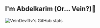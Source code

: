 ## I'm Abdelkarim (Or... Vein?)👋

![VeinDevTtv's GitHub stats](https://github-readme-stats.vercel.app/api?username=VeinDevTtv&show_icons=true&theme=radical)
